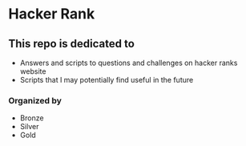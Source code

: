 # Hacker Rank

## This repo is dedicated to
- Answers and scripts to questions and challenges on hacker ranks website
- Scripts that I may potentially find useful in the future

### Organized by
- Bronze
- Silver
- Gold


